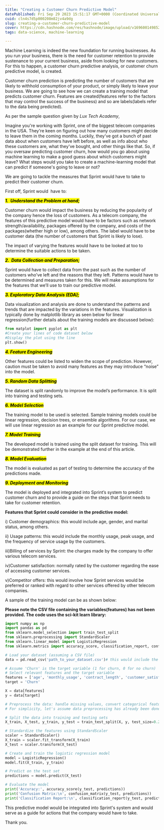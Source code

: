 ```yaml
---
title: "Creating a Customer Churn Predictive Model"
datePublished: Fri Sep 29 2023 15:51:17 GMT+0000 (Coordinated Universal Time)
cuid: cln4s7d5p000208m82jv4a9dg
slug: creating-a-customer-churn-predictive-model
cover: https://cdn.hashnode.com/res/hashnode/image/upload/v1696001498521/d14ccc1a-decd-4939-8b37-14fe78845183.jpeg
tags: data-science, machine-learning

---
```


Machine Learning is indeed the new foundation for running businesses. As you run your business, there is the need for customer retention to provide sustenance to your current business, aside from looking for new customers. For this to happen, a customer churn predictive analysis, or customer churn predictive model, is created.

Customer churn prediction is predicting the number of customers that are likely to withhold consumption of your product, or simply likely to leave your business. We are going to see how we can create a training model that predicts customer churn. Features are created(features refer to the factors that may control the success of the business) and so are labels(labels refer to the data being predicted).

As per the sample question given by *Lux Tech Academy*,

Imagine you're working with Sprint, one of the biggest telecom companies in the USA. They're keen on figuring out how many customers might decide to leave them in the coming months. Luckily, they've got a bunch of past data about when customers have left before, as well as info about who these customers are, what they've bought, and other things like that. So, if you oversaw predicting customer churn, how would you go about using machine learning to make a good guess about which customers might leave? What steps would you take to create a machine-learning model that can predict if someone's going to leave or not?

We are going to tackle the measures that Sprint would have to take to predict their customer churn.

First off, Sprint would  have to:

***<mark>1.&nbsp; Understand the Problem at hand;</mark>***

Customer churn would impact the business by reducing the popularity of the company hence the loss of customers. As a telecom company, the features of this predictive model would have to be factors such as network strength/availability, packages offered by the company, and costs of the packages(whether high or low), among others. The label would have to be customer data (the number of customers that Sprint is likely to lose).

The impact of varying the features would have to be looked at too to determine the suitable actions to be taken.

***<mark>2.&nbsp; Data Collection and Preparation;</mark>***

Sprint would have to collect data from the past such as the number of customers who’ve left and the reasons that they left. Patterns would have to be determined and measures taken for this. We will make assumptions for the features that we’ll use to train our predictive model.

***<mark>3. Exploratory Data Analysis (EDA);</mark>***

Data visualization and analysis are done to understand the patterns and trends that are impacted by the variations in the features. Visualization is typically done by matplotlib library as seen below for linear regression(further details about the training models are discussed below):

```python
from matplot import pyplot as plt
#Create your lines of code dataset below
#Display the plot using the line
plt.show()
```

***<mark>4. Feature Engineering</mark>***

Other features could be listed to widen the scope of prediction. However, caution must be taken to avoid many features as they may introduce “noise” into the model.

***<mark>5. Random Data Splitting</mark>***

The dataset is split randomly to improve the model’s performance. It is split into training and testing sets.

***<mark>6. Model Selection</mark>***

The training model to be used is selected. Sample training models could be linear regression, decision trees, or ensemble algorithms. For our case, we will use linear regression as an example for our Sprint predictive model.

***<mark>7. Model Training</mark>***

The developed model is trained using the split dataset for training. This will be demonstrated further in the example at the end of this article.

***<mark>8. Model Evaluation</mark>***

The model is evaluated as part of testing to determine the accuracy of the predictions made.

***<mark>9. Deployment and Monitoring</mark>***

The model is deployed and integrated into Sprint’s system to predict customer churn and to provide a guide on the steps that Sprint needs to take for customer retention.

**Features that Sprint could consider in the predictive model:**

i) Customer demographics: this would include age, gender, and marital status, among others.

ii) Usage patterns: this would include the monthly usage, peak usage, and the frequency of service usage by the customers.

iii)Billing of services by Sprint: the charges made by the company to offer various telecom services.

iv)Customer satisfaction: normally rated by the customer regarding the ease of accessing customer services.

v)Competitor offers: this would involve how Sprint services would be preferred or ranked with regard to other services offered by other telecom companies.

A sample of the training model can be as shown below:

**Please note the CSV file containing the variables(features) has not been provided. The code uses the sci-kit learn library:**

```python
import numpy as np
import pandas as pd
from sklearn.model_selection import train_test_split
from sklearn.preprocessing import StandardScaler
from sklearn.linear_model import LogisticRegression
from sklearn.metrics import accuracy_score, classification_report, confusion_matrix

# Load your dataset (assuming a CSV file)
data = pd.read_csv('path_to_your_dataset.csv')# this would include the url source for the dataset

# Assume 'Churn' is the target variable (1 for churn, 0 for no churn)
# Select relevant features and the target variable
features = ['age', 'monthly_usage', 'contract_length', 'customer_satisfaction']
target = 'Churn'

X = data[features]
y = data[target]

# Preprocess the data: handle missing values, convert categorical features to numerical, etc.
# For simplicity, let's assume data preprocessing has already been done.

# Split the data into training and testing sets
X_train, X_test, y_train, y_test = train_test_split(X, y, test_size=0.2, random_state=42)

# Standardize the features using StandardScaler
scaler = StandardScaler()
X_train = scaler.fit_transform(X_train)
X_test = scaler.transform(X_test)

# Create and train the logistic regression model
model = LogisticRegression()
model.fit(X_train, y_train)

# Predict on the test set
predictions = model.predict(X_test)

# Evaluate the model
print('Accuracy:', accuracy_score(y_test, predictions))
print('Confusion Matrix:\n', confusion_matrix(y_test, predictions))
print('Classification Report:\n', classification_report(y_test, predictions))
```

This predictive model would be integrated into Sprint's system and would serve as a guide for actions that the company would have to take.

Thank you.